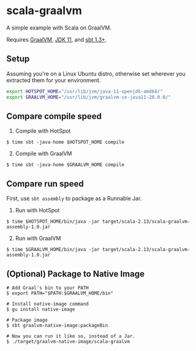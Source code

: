 # scala-graalvm

A simple example with Scala on GraalVM.

Requires [GraalVM](https://www.graalvm.org/downloads/), [JDK 11](https://adoptopenjdk.net/), and [sbt 1.3+](https://www.scala-sbt.org/).

## Setup

Assuming you're on a Linux Ubuntu distro, otherwise set wherever you extracted them for your environment.

```bash
export HOTSPOT_HOME="/usr/lib/jvm/java-11-openjdk-amd64/"
export GRAALVM_HOME="/usr/lib/jvm/graalvm-ce-java11-20.0.0/"
```


## Compare compile speed

1. Compile with HotSpot
  ```
  $ time sbt -java-home $HOTSPOT_HOME compile
  ```
2. Compile with GraalVM
  ```
  $ time sbt -java-home $GRAALVM_HOME compile
  ```


## Compare run speed

First, use `sbt assembly` to package as a Runnable Jar.

1. Run with HotSpot
  ```
  $ time $HOTSPOT_HOME/bin/java -jar target/scala-2.13/scala-graalvm-assembly-1.0.jar
  ```
2. Run with GraalVM
  ```
  $ time $GRAALVM_HOME/bin/java -jar target/scala-2.13/scala-graalvm-assembly-1.0.jar
  ```


## (Optional) Package to Native Image

```
# Add Graal's bin to your PATH
$ export PATH="$PATH:$GRAALVM_HOME/bin"

# Install native-image command
$ gu install native-image

# Package image
$ sbt graalvm-native-image:packageBin

# Now you can run it like so, instead of a Jar.
$ ./target/graalvm-native-image/scala-graalvm
```
